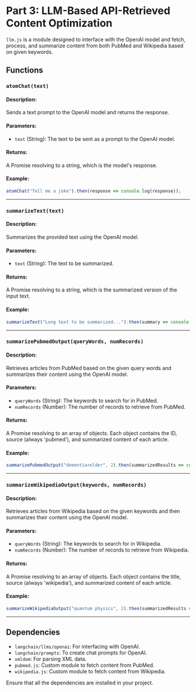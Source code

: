 # Part 3: LLM-Based API-Retrieved Content Optimization

`llm.js` is a module designed to interface with the OpenAI model and fetch, process, and summarize content from both PubMed and Wikipedia based on given keywords.

## Functions

### `atomChat(text)`

#### Description:
Sends a text prompt to the OpenAI model and returns the response.

#### Parameters:
- `text` (String): The text to be sent as a prompt to the OpenAI model.

#### Returns:
A Promise resolving to a string, which is the model's response.

#### Example:
```javascript
atomChat("Tell me a joke").then(response => console.log(response));
```
---

### `summarizeText(text)`
#### Description:
Summarizes the provided text using the OpenAI model.

#### Parameters:
- `text` (String): The text to be summarized.
  
#### Returns:
A Promise resolving to a string, which is the summarized version of the input text.

#### Example:
```javascript
summarizeText("Long text to be summarized...").then(summary => console.log(summary));
```
---

### `summarizePubmedOutput(queryWords, numRecords)`
#### Description:
Retrieves articles from PubMed based on the given query words and summarizes their content using the OpenAI model.

#### Parameters:
- `queryWords` (String): The keywords to search for in PubMed.
- `numRecords` (Number): The number of records to retrieve from PubMed.
  
#### Returns:
A Promise resolving to an array of objects. Each object contains the ID, source (always 'pubmed'), and summarized content of each article.

#### Example:
```javascript
summarizePubmedOutput("dementia+elder", 2).then(summarizedResults => console.log(summarizedResults));
```
---

### `summarizeWikipediaOutput(keywords, numRecords)`
#### Description:
Retrieves articles from Wikipedia based on the given keywords and then summarizes their content using the OpenAI model.

#### Parameters:
- `queryWords` (String): The keywords to search for in Wikipedia.
- `numRecords` (Number): The number of records to retrieve from Wikipedia.
  
#### Returns:
A Promise resolving to an array of objects. Each object contains the title, source (always 'wikipedia'), and summarized content of each article.

#### Example:
```javascript
summarizeWikipediaOutput("quantum physics", 2).then(summarizedResults => console.log(summarizedResults));
```
---

## Dependencies

- `langchain/llms/openai`: For interfacing with OpenAI.
- `langchain/prompts`: To create chat prompts for OpenAI.
- `xmldom`: For parsing XML data.
- `pubmed.js`: Custom module to fetch content from PubMed.
- `wikipedia.js`: Custom module to fetch content from Wikipedia.

Ensure that all the dependencies are installed in your project.

